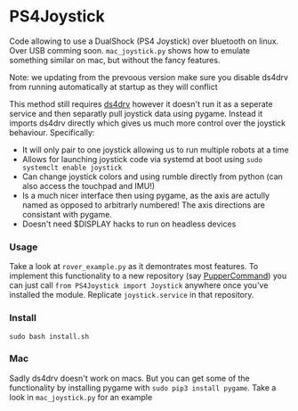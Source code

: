 # PS4Joystick

Code allowing to use a DualShock (PS4 Joystick) over bluetooth on linux. Over USB comming soon. `mac_joystick.py` shows how to emulate something similar on mac, but without the fancy features.

Note: we updating from the prevoous version make sure you disable ds4drv from running automatically at startup as they will conflict

This method still requires [ds4drv](https://github.com/chrippa/ds4drv) however it doesn't run it as a seperate service and then separatly pull joystick data using  pygame. Instead it imports ds4drv directly which gives us much more control over the joystick behaviour. Specifically:

- It will only pair to one joystick allowing us to run multiple robots at a time
- Allows for launching joystick code via systemd at boot using `sudo systemclt enable joystick`
- Can change joystick colors and using rumble directly from python (can also access the touchpad and IMU!)
- Is a much nicer interface then using pygame, as the axis are actully named as opposed to arbitrarly numbered! The axis directions are consistant with pygame. 
- Doesn't need $DISPLAY hacks to run on headless devices

### Usage

Take a look at `rover_example.py` as it demontrates most features. 
To implement this functionality to a new repository (say [PupperCommand](https://github.com/stanfordroboticsclub/PupperCommand)) you can just call `from PS4Joystick import Joystick` anywhere once you've installed the module. Replicate `joystick.service` in that repository.


### Install

``` sudo bash install.sh ```


### Mac

Sadly ds4drv doesn't work on macs. But you can get some of the functionality by installing pygame with `sudo pip3 install pygame`. Take a look in `mac_joystick.py` for an example